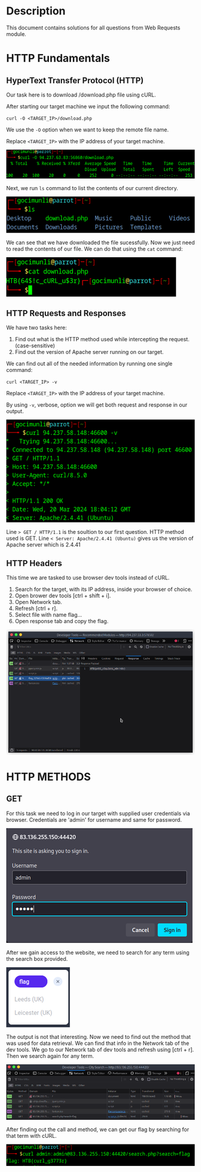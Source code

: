 # Description

This document contains solutions for all questions from Web Requests module.

# HTTP Fundamentals
## HyperText Transfer Protocol (HTTP)

Our task here is to download /download.php file using cURL.

After starting our target machine we input the following command:

`curl -O <TARGET_IP>/download.php`

We use the `-O` option when we want to keep the remote file name.

Replace `<TARGET_IP>` with the IP address of your target machine.

![image](screenshots/http_1.png)

Next, we run `ls` command to list the contents of our current directory.

![image](screenshots/http_2.png)

We can see that we have downloaded the file sucessfully.
Now we just need to read the contents of our file. We can do that using the `cat` command: 

![image](screenshots/http_3.png)

## HTTP Requests and Responses

We have two tasks here:
  1. Find out what is the HTTP method used while intercepting the request. (case-sensitive)
  2. Find out the version of Apache server running on our target.

We can find out all of the needed information by running one single command:

`curl <TARGET_IP> -v`

Replace `<TARGET_IP>` with the IP address of your target machine.

By using `-v`, verbose,  option we will get both request and response in our output.

![image](screenshots/requests_and_responses.png)

Line `> GET / HTTP/1.1` is the soultion to our first question. HTTP method used is GET.
Line `< Server: Apache/2.4.41 (Ubuntu)` gives us the version of Apache server which is 2.4.41

## HTTP Headers

This time we are tasked to use browser dev tools instead of cURL.

  1. Search for the target, with its IP address, inside your browser of choice.
  2. Open brower dev tools [ctrl + shift + i].
  3. Open Network tab.
  4. Refresh [ctrl + r].
  5. Select file with name flag...
  6. Open response tab and copy the flag.

  ![image](screenshots/headers.png)

  # HTTP METHODS
  ## GET

For this task we need to log in our target with supplied user credentials via browser.
Credentials are 'admin' for username and same for password.

 ![image](screenshots/get_1.png)

 After we gain access to the website, we need to search for any term using the search box provided.

 ![image](screenshots/get_2.png)

 The output is not that interesting. Now we need to find out the method that was used for data retrieval. We can find that info in the Network tab of the dev tools.
 We go to our Network tab of dev tools and refresh using [ctrl + r]. Then we search again for any term.

 ![image](screenshots/get_3.png)

After finding out the call and method, we can get our flag by searching for that term with cURL.

![image](screenshots/get_4.png)
